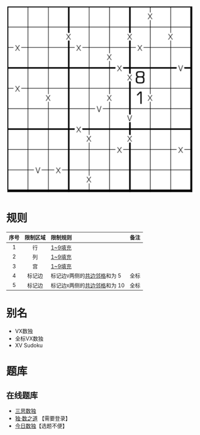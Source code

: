 ![](../../../../../../images/sudoku/全标VX数独.png)

# 规则

| 序号  | 限制区域 | 限制规则                 | 备注  |
|:---:|:----:|:---------------------|:---:|
|  1  |  行   | [1~9填充]             |     |
|  2  |  列   | [1~9填充]             |     |
|  3  |  宫   | [1~9填充]             |     |
|  4  | 标记边  | 标记边`V`两侧的[共边邻格]和为 5  | 全标  |
|  5  | 标记边  | 标记边`X`两侧的[共边邻格]和为 10 | 全标  |

# 别名

- VX数独
- 全标VX数独
- XV Sudoku

# 题库

## 在线题库

- [三思数独]
- [独·数之道](http://www.sudokufans.org.cn/lx/game.index.php?type=vxa) 【需要登录】
- [今日数独]【选题不便】

[1~9填充]: ../../../../../../rules.md#1to9填充

[共边邻格]: ../../../../../../rules.md#共边邻格

[今日数独]: https://cn.sudoku.today/g-xv-sudoku-2/

[三思数独]: https://www.12634.com/sudoku/vx-sudoku/level5
